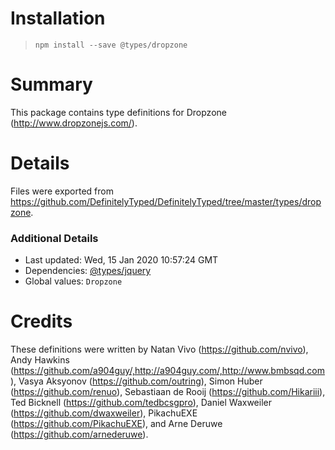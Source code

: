# Installation
> `npm install --save @types/dropzone`

# Summary
This package contains type definitions for Dropzone (http://www.dropzonejs.com/).

# Details
Files were exported from https://github.com/DefinitelyTyped/DefinitelyTyped/tree/master/types/dropzone.

### Additional Details
 * Last updated: Wed, 15 Jan 2020 10:57:24 GMT
 * Dependencies: [@types/jquery](https://npmjs.com/package/@types/jquery)
 * Global values: `Dropzone`

# Credits
These definitions were written by Natan Vivo (https://github.com/nvivo), Andy Hawkins (https://github.com/a904guy/,http://a904guy.com/,http://www.bmbsqd.com), Vasya Aksyonov (https://github.com/outring), Simon Huber (https://github.com/renuo), Sebastiaan de Rooij (https://github.com/Hikariii), Ted Bicknell (https://github.com/tedbcsgpro), Daniel Waxweiler (https://github.com/dwaxweiler), PikachuEXE (https://github.com/PikachuEXE), and Arne Deruwe (https://github.com/arnederuwe).
